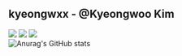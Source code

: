 kyeongwxx - @Kyeongwoo Kim
--------------------------
<a href="https://velog.io/@kyeongwxx" target="_blank"><img src="https://img.shields.io/badge/velog-20C997?style=flat-square&logo=Velog&logoColor=white"/></a>
<a href="mailto:kyeongwxx@gmail.com" target="_blank"><img src="https://img.shields.io/badge/Gmail-EA4335?style=flat-square&logo=Gmail&logoColor=white"/></a>
<a href="https://www.notion.so/40684647f91341edbaaa4f2acc857926" target="_blank"><img src="https://img.shields.io/badge/portfolio-000000?style=flat-square&logo=Notion&logoColor=white"/></a><br/>
![Anurag's GitHub stats](https://github-readme-stats.vercel.app/api?username=kyeongwxx&show_icons=true&theme=radical)
